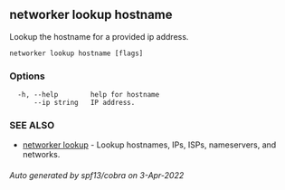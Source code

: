 ## networker lookup hostname

Lookup the hostname for a provided ip address.

```
networker lookup hostname [flags]
```

### Options

```
  -h, --help        help for hostname
      --ip string   IP address.
```

### SEE ALSO

* [networker lookup](networker_lookup.md)	 - Lookup hostnames, IPs, ISPs, nameservers, and networks.

###### Auto generated by spf13/cobra on 3-Apr-2022
